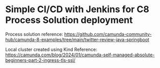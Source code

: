 # Simple CI/CD with Jenkins for C8 Process Solution deployment
Process solution reference: https://github.com/camunda-community-hub/camunda-8-examples/tree/main/twitter-review-java-springboot 

Local cluster created using Kind
Reference: https://camunda.com/blog/2024/01/camunda-self-managed-absolute-beginners-part-2-ingress-tls-ssl/ 
